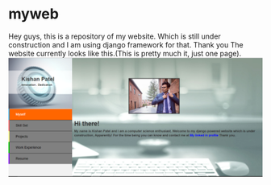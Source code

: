 # myweb
Hey guys, this is a repository of my website. Which is still under construction and I am using django framework for that. Thank you
The website currently looks like this.(This is pretty much it, just one page).
![ScreenShot](https://github.com/kishanp1/myweb/blob/master/screenshot1.PNG)
